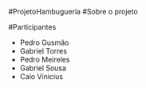 #ProjetoHambugueria
#Sobre o projeto

#Participantes 
- Pedro Gusmão
- Gabriel Torres
- Pedro Meireles
- Gabriel Sousa
- Caio Vinicius
